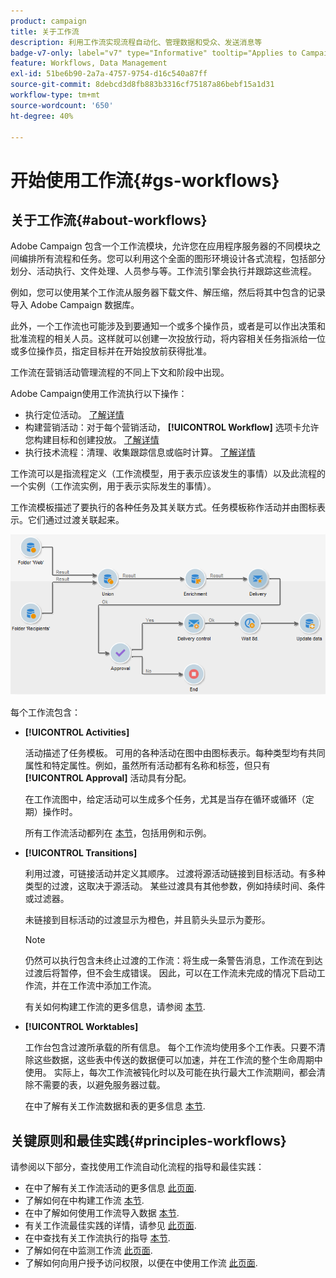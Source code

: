 ```yaml
---
product: campaign
title: 关于工作流
description: 利用工作流实现流程自动化、管理数据和受众、发送消息等
badge-v7-only: label="v7" type="Informative" tooltip="Applies to Campaign Classic v7 only"
feature: Workflows, Data Management
exl-id: 51be6b90-2a7a-4757-9754-d16c540a87ff
source-git-commit: 8debcd3d8fb883b3316cf75187a86bebf15a1d31
workflow-type: tm+mt
source-wordcount: '650'
ht-degree: 40%

---
```


# 开始使用工作流{#gs-workflows}



## 关于工作流{#about-workflows}

Adobe Campaign 包含一个工作流模块，允许您在应用程序服务器的不同模块之间编排所有流程和任务。您可以利用这个全面的图形环境设计各式流程，包括部分划分、活动执行、文件处理、人员参与等。工作流引擎会执行并跟踪这些流程。

例如，您可以使用某个工作流从服务器下载文件、解压缩，然后将其中包含的记录导入 Adobe Campaign 数据库。

此外，一个工作流也可能涉及到要通知一个或多个操作员，或者是可以作出决策和批准流程的相关人员。这样就可以创建一次投放行动，将内容相关任务指派给一位或多位操作员，指定目标并在开始投放前获得批准。

工作流在营销活动管理流程的不同上下文和阶段中出现。

Adobe Campaign使用工作流执行以下操作：

* 执行定位活动。 [了解详情](building-a-workflow.md#implementation-steps-)
* 构建营销活动：对于每个营销活动， **[!UICONTROL Workflow]** 选项卡允许您构建目标和创建投放。 [了解详情](building-a-workflow.md#campaign-workflows)
* 执行技术流程：清理、收集跟踪信息或临时计算。 [了解详情](building-a-workflow.md#technical-workflows)

工作流可以是指流程定义（工作流模型，用于表示应该发生的事情）以及此流程的一个实例（工作流实例，用于表示实际发生的事情）。

工作流模板描述了要执行的各种任务及其关联方式。任务模板称作活动并由图标表示。它们通过过渡关联起来。

![](assets/example1.png)

每个工作流包含：

* **[!UICONTROL Activities]**

   活动描述了任务模板。 可用的各种活动在图中由图标表示。每种类型均有共同属性和特定属性。例如，虽然所有活动都有名称和标签，但只有 **[!UICONTROL Approval]** 活动具有分配。

   在工作流图中，给定活动可以生成多个任务，尤其是当存在循环或循环（定期）操作时。

   所有工作流活动都列在 [本节](about-activities.md)，包括用例和示例。

* **[!UICONTROL Transitions]**

   利用过渡，可链接活动并定义其顺序。 过渡将源活动链接到目标活动。有多种类型的过渡，这取决于源活动。 某些过渡具有其他参数，例如持续时间、条件或过滤器。

   未链接到目标活动的过渡显示为橙色，并且箭头头显示为菱形。

   >[!NOTE]
   >
   >仍然可以执行包含未终止过渡的工作流：将生成一条警告消息，工作流在到达过渡后将暂停，但不会生成错误。 因此，可以在工作流未完成的情况下启动工作流，并在工作流中添加工作流。

   有关如何构建工作流的更多信息，请参阅 [本节](building-a-workflow.md).

* **[!UICONTROL Worktables]**

   工作台包含过渡所承载的所有信息。 每个工作流均使用多个工作表。只要不清除这些数据，这些表中传送的数据便可以加速，并在工作流的整个生命周期中使用。 实际上，每次工作流被钝化时以及可能在执行最大工作流期间，都会清除不需要的表，以避免服务器过载。

   在中了解有关工作流数据和表的更多信息 [本节](how-to-use-workflow-data.md).

## 关键原则和最佳实践{#principles-workflows}

请参阅以下部分，查找使用工作流自动化流程的指导和最佳实践：

* 在中了解有关工作流活动的更多信息 [此页面](how-to-use-workflow-data.md).
* 了解如何在中构建工作流 [本节](building-a-workflow.md).
* 在中了解如何使用工作流导入数据 [本节](../../platform/using/import-export-workflows.md).
* 有关工作流最佳实践的详情，请参见 [此页面](workflow-best-practices.md).
* 在中查找有关工作流执行的指导 [本节](starting-a-workflow.md).
* 了解如何在中监测工作流 [此页面](monitoring-workflow-execution.md).
* 了解如何向用户授予访问权限，以便在中使用工作流 [此页面](managing-rights.md).
